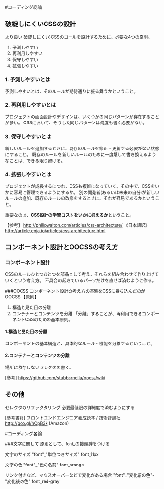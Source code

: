 #コーディング総論

##  破綻しにくいCSSの設計
より良い(破綻しにくい)CSSのゴールを設計するために、必要な4つの原則。
1. 予測しやすい
2. 再利用しやすい
3. 保守しやすい
4. 拡張しやすい

### 1. 予測しやすいとは
予測しやすいとは、そのルールが期待通りに振る舞うかということ。


### 2. 再利用しやすいとは
プロジェクトの画面設計やデザインは、いくつかの同じパターンが存在することが多い。
CSSにおいて、そうした同じパターンは何度も書く必要がない。


### 3. 保守しやすいとは
新しいルールを追加するときに、既存のルールを修正・更新する必要がない状態にすること。
既存のルールを新しいルールのために一度壊して書き換えるようなことは、できる限り避ける。


### 4. 拡張しやすいとは
プロジェクトが成長するにつれ、CSSも複雑になっていく。その中で、CSSをいかに容易に管理できるようにするか。
別の開発者(あるいは未来の自分)が新しいルールの追加、既存のルールの改修をするときに、それが容易であるかということ。


重要なのは、**CSS設計の学習コストをいかに抑えるか**ということ。

【参考】
http://philipwalton.com/articles/css-architecture/
《日本語訳》http://article.enja.io/articles/css-architecture.html



## コンポーネント設計とOOCSSの考え方
### コンポーネント設計
CSSのルールひとつひとつを部品として考え、それらを組み合わせて作り上げていくという考え方。
不具合の起きているパーツだけを直せば済むように作る。


###OOCSS
コンポーネント設計の考え方の基盤をCSSに持ち込んだのがOOCSS
【原則】
1. 構造と見た目の分離
2. コンテナーとコンテンツを分離
「分離」することが、再利用できるコンポーネントCSSのための基本原則。


#### 1.構造と見た目の分離
コンポーネントの基本構造と、具体的なルール・機能を分離するということ。

#### 2.コンテナーとコンテンツの分離
場所に依存しないセレクタを書く。

[参考]
https://github.com/stubbornella/oocss/wiki


## その他
セレクタのリファクタリング
必要最低限の詳細度で済むようにする

[参考書籍]
フロントエンドエンジニア養成読本 / 技術評論社
http://goo.gl/hCpB3k (Amazon)

#コーディング各論

###文字に関して
原則として、font_の接頭辞をつける

文字のサイズ
"font"_"単位つきサイズ"
font_11px

文字の色
"font"_"色の名前"
font_orange

リンク付きなど、マウスオーバーなどで変化がある場合
"font"_"変化前の色"-"変化後の色"
font_red-gray
